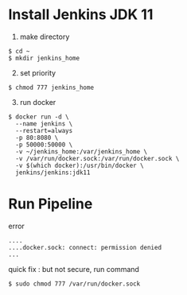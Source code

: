 # Install Jenkins JDK 11    

1. make directory 
```shell
$ cd ~   
$ mkdir jenkins_home
```

2. set priority
```shell
$ chmod 777 jenkins_home
```

3. run docker 
```shell  
$ docker run -d \
  --name jenkins \ 
  --restart=always 
  -p 80:8080 \
  -p 50000:50000 \
  -v ~/jenkins_home:/var/jenkins_home \
  -v /var/run/docker.sock:/var/run/docker.sock \
  -v $(which docker):/usr/bin/docker \  
  jenkins/jenkins:jdk11
  ```
  
  # Run Pipeline
  
 error
```
....
....docker.sock: connect: permission denied
...
```
quick fix : but not secure, run command
```shell
$ sudo chmod 777 /var/run/docker.sock
```
